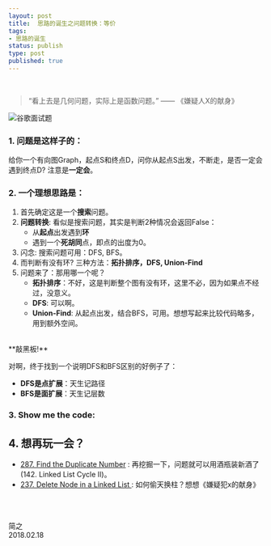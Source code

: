 ```yaml
--- 
layout: post
title:  思路的诞生之问题转换：等价
tags:
- 思路的诞生
status: publish
type: post
published: true
---
```


<br>

> “看上去是几何问题，实际上是函数问题。” —— 《嫌疑人X的献身》

	
![谷歌面试题](https://i.imgur.com/W9znpVm.jpg)
	
### 1. 问题是这样子的：
	
给你一个有向图Graph，起点S和终点D，问你从起点S出发，不断走，是否一定会遇到终点D? 注意是**一定会**。
	
### 2. 一个理想思路是：
	
1. 首先确定这是一个**搜索**问题。
2. **问题转换**: 看似是搜索问题，其实是判断2种情况会返回False：
	- 从**起点**出发遇到**环**
	- 遇到一个**死胡同**点，即点的出度为0。
3. 闪念: 搜索问题可用：DFS, BFS。
4. 而判断有没有环? 三种方法：**拓扑排序，DFS, Union-Find**
5. 问题来了：那用哪一个呢？
	- **拓扑排序**：不好，这是判断整个图有没有环，这里不必，因为如果点不经过，没意义。
	- **DFS**: 可以啊。
	- **Union-Find**: 从起点出发，结合BFS，可用。想想写起来比较代码略多，用到额外空间。
	
<br>
**敲黑板!**

对啊，终于找到一个说明DFS和BFS区别的好例子了：
* **DFS是点扩展**：天生记路径	
* **BFS是面扩展**：天生记层数
	
### 3. Show me the code:
	
<script src="https://gist.github.com/WillWang-X/79010b76d3ec06e975ea939f0a2ec398.js"></script>
	
## 4. 想再玩一会？
	
- [287. Find the Duplicate Number](https://leetcode.com/problems/find-the-duplicate-number/description/) : 再挖掘一下，问题就可以用酒瓶装新酒了(142. Linked List Cycle II)。
- [237. Delete Node in a Linked List
](https://leetcode.com/problems/delete-node-in-a-linked-list/description/): 如何偷天换柱？想想《嫌疑犯x的献身》

<br>
<br>

简之           
2018.02.18
